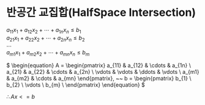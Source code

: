 # 반공간 교집합(HalfSpace Intersection)
<!-- $
\begin{equation}
a_{11}x_1 + a_{12}x_2 + \cdots + a_{1n}x_n \le b_1 \\
a_{21}x_1 + a_{22}x_2 + \cdots + a_{2n}x_n \le b_2 \\
\cdots \\
a_{m1}x_1 + a_{m2}x_2 + \cdots + a_{mn}x_n \le b_m \\
\end{equation}
$ -->
$a_{11}x_1 + a_{12}x_2 + \cdots + a_{1n}x_n \le b_1$   
$a_{21}x_1 + a_{22}x_2 + \cdots + a_{2n}x_n \le b_2$   
$\cdots$   
$a_{m1}x_1 + a_{m2}x_2 + \cdots + a_{mn}x_n \le b_m$   

$
\begin{equation}
A = \begin{pmatrix}
a_{11} & a_{12} & \cdots & a_{1n} \\
a_{21} & a_{22} & \cdots & a_{2n} \\
\vdots & \vdots & \ddots & \vdots \\
a_{m1} & a_{m2} & \cdots & a_{mn}
\end{pmatrix}, ~~
b = \begin{pmatrix}
b_{1} \\
b_{2} \\
\vdots \\
b_{m} \\
\end{pmatrix}
\end{equation}
$

$\therefore Ax <= b$
